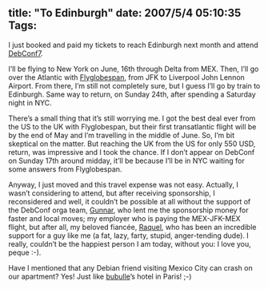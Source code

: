 title: "To Edinburgh"
date: 2007/5/4 05:10:35
Tags:
---
<p>I just booked and paid my tickets to reach Edinburgh next month and attend <a href="http://debconf7.debconf.org/" target="_blank">DebConf7</a>.</p>

<p>I’ll be flying to New York on June, 16th through Delta from MEX. Then, I’ll go over the Atlantic with <a href="http://en.wikipedia.org/wiki/Flyglobespan" target="_blank">Flyglobespan</a>, from JFK to Liverpool John Lennon Airport. From there, I’m still not completely sure, but I guess I’ll go by train to Edinburgh. Same way to return, on Sunday 24th, after spending a Saturday night in NYC.</p>

<p>There’s a small thing that it’s still worrying me. I got the best deal ever from the US to the UK with Flyglobespan, but their first transatlantic flight will be by the end of May and I’m travelling in the middle of June. So, I’m bit skeptical on the matter. But reaching the UK from the US for only 550 USD, return, was impressive and I took the chance. If I don’t appear on DebConf on Sunday 17th around midday, it’ll be because I’ll be in NYC waiting for some answers from Flyglobespan.</p>

<p>Anyway, I just moved and this travel expense was not easy. Actually, I wasn’t considering to attend, but after receiving sponsorship, I reconsidered and well, it couldn’t be possible at all without the support of the DebConf orga team, <a href="http://www.gwolf.org/" target="_blank">Gunnar</a>, who lent me the sponsorship money for faster and local moves; my employer who is paying the MEX-JFK-MEX flight, but after all, my beloved fiancée, <a href="http://raquelhernandez.net/" target="_blank">Raquel</a>, who has been an incredible support for a guy like me (a fat, lazy, farty, stupid, anger-tending dude). I really, couldn’t be the happiest person I am today, without you: I love you, peque :-).</p>

<p>Have I mentioned that any Debian friend visiting Mexico City can crash on our apartment? Yes! Just like <a href="http://www.perrier.eu.org/weblog/" target="_blank">bubulle</a>’s hotel in Paris! ;-)</p>
